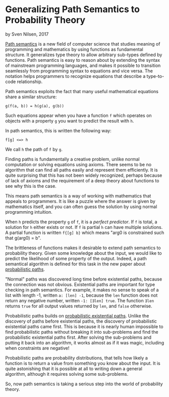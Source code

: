 # Generalizing Path Semantics to Probability Theory
by Sven Nilsen, 2017

[Path semantics](https://github.com/advancedresearch/path_semantics) is a new field of computer science
that studies meaning of programming and mathematics by using functions as fundamental structure.
It generalizes type theory to allow arbitrary sub-types defined by functions.
Path semantics is easy to reason about by extending the syntax of mainstream programming languages,
and makes it possible to transition seamlessly from programming syntax to equations and vice versa.
The notation helps programmers to recognize equations that describe a type-to-code relationship.

Path semantics exploits the fact that many useful mathematical equations share a similar structure:

```
g(f(a, b)) = h(g(a), g(b))
```

Such equations appear when you have a function `f` which operates on objects with a property `g` you want to predict the result with `h`.

In path semantics, this is written the following way:

```
f[g] <=> h
```

We call `h` the path of `f` by `g`.

Finding paths is fundamentally a creative problem, unlike normal computation or solving equations using axioms.
There seems to be no algorithm that can find all paths easily and represent them efficiently.
It is quite surprising that this has not been widely recognized,
perhaps because of lack of axioms and the requirement of a deep theory about functions to see why this is the case.

This means path semantics is a way of working with mathematics that appeals to programmers.
It is like a puzzle where the answer is given by mathematics itself,
and you can often guess the solution by using normal programming intuition.

When `h` predicts the property `g` of `f`, it is a *perfect predictor*.
If `f` is total, a solution for `h` either exists or not.
If `f` is partial `h` can have multiple solutions.
A partial function is written `f{[g] b}` which means "arg0 is constrained such that g(arg0) = b".

The brittleness of functions makes it desirable to extend path semantics to probability theory.
Given some knowledge about the input, we would like to predict the likelihood of some property of the output.
Indeed, a path semantical algorithm is defined for this task in the new paper about [probabilistic paths](https://github.com/advancedresearch/path_semantics/blob/master/papers-wip/probabilistic-paths.pdf).

"Normal" paths was discovered long time before existential paths, because the connection was not obvious.
Existential paths are important for type checking in path semantics.
For example, it makes no sense to speak of a list with length -1, written `a: [len] -1`, because
the `len` function does not return any negative number, written `-1: [∃len] true`.
The function `∃len` returns `true` for all output values returned by `len`, and `false` otherwise.

Probabilistic paths builds on [probabilistic existential paths](https://github.com/advancedresearch/path_semantics/blob/master/papers-wip/probabilistic-existential-paths.pdf).
Unlike the discovery of paths before existential paths, the discovery of probabilistic existential paths came first.
This is because it is nearly human impossible to find probabilistic paths without breaking it
into sub-problems and find the probabilistic existential paths first.
After solving the sub-problems and putting it back into an algorithm,
it works almost as if it was magic, including when constraints are negative!

Probabilistic paths are probability distributions, that tells how likely a function is to return a value
from something you know about the input.
It is quite astonishing that it is possible at all to writing down a general algorithm, although it requires solving some sub-problems.

So, now path semantics is taking a serious step into the world of probability theory.
